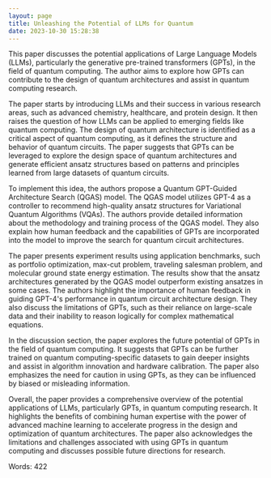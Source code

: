```yaml
---
layout: page
title: Unleashing the Potential of LLMs for Quantum
date: 2023-10-30 15:28:38
---
```

This paper discusses the potential applications of Large Language Models (LLMs), particularly the generative pre-trained transformers (GPTs), in the field of quantum computing. The author aims to explore how GPTs can contribute to the design of quantum architectures and assist in quantum computing research.

The paper starts by introducing LLMs and their success in various research areas, such as advanced chemistry, healthcare, and protein design. It then raises the question of how LLMs can be applied to emerging fields like quantum computing. The design of quantum architecture is identified as a critical aspect of quantum computing, as it defines the structure and behavior of quantum circuits. The paper suggests that GPTs can be leveraged to explore the design space of quantum architectures and generate efficient ansatz structures based on patterns and principles learned from large datasets of quantum circuits.

To implement this idea, the authors propose a Quantum GPT-Guided Architecture Search (QGAS) model. The QGAS model utilizes GPT-4 as a controller to recommend high-quality ansatz structures for Variational Quantum Algorithms (VQAs). The authors provide detailed information about the methodology and training process of the QGAS model. They also explain how human feedback and the capabilities of GPTs are incorporated into the model to improve the search for quantum circuit architectures.

The paper presents experiment results using application benchmarks, such as portfolio optimization, max-cut problem, traveling salesman problem, and molecular ground state energy estimation. The results show that the ansatz architectures generated by the QGAS model outperform existing ansatzes in some cases. The authors highlight the importance of human feedback in guiding GPT-4's performance in quantum circuit architecture design. They also discuss the limitations of GPTs, such as their reliance on large-scale data and their inability to reason logically for complex mathematical equations.

In the discussion section, the paper explores the future potential of GPTs in the field of quantum computing. It suggests that GPTs can be further trained on quantum computing-specific datasets to gain deeper insights and assist in algorithm innovation and hardware calibration. The paper also emphasizes the need for caution in using GPTs, as they can be influenced by biased or misleading information.

Overall, the paper provides a comprehensive overview of the potential applications of LLMs, particularly GPTs, in quantum computing research. It highlights the benefits of combining human expertise with the power of advanced machine learning to accelerate progress in the design and optimization of quantum architectures. The paper also acknowledges the limitations and challenges associated with using GPTs in quantum computing and discusses possible future directions for research.

Words: 422